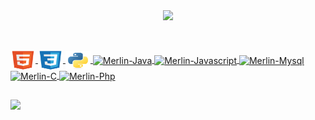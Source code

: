 <div align="center">
  <a href="https://github.com/Merlin262>
  <img height="180em" src="https://github-readme-stats.vercel.app/api?username=Merlin262&show_icons=true&theme=dark&include_all_commits=true&count_private=true"/>
  <img height="180em" src="https://github-readme-stats.vercel.app/api/top-langs/?username=Merlin262&layout=compact&langs_count=7&theme=dark"/>
</div>

##

<div style="display: inline_block"><br>
  <img align="center" alt="Merlin-HTML" height="30" width="40" src="https://raw.githubusercontent.com/devicons/devicon/master/icons/html5/html5-original.svg">
  <img align="center" alt="Merlin-CSS" height="30" width="40" src="https://raw.githubusercontent.com/devicons/devicon/master/icons/css3/css3-original.svg">
  <img align="center" alt="Merlin-Python" height="30" width="40" src="https://raw.githubusercontent.com/devicons/devicon/master/icons/python/python-original.svg">
  <img align="center" alt="Merlin-Java" height="30" width="40" src="https://cdn.jsdelivr.net/gh/devicons/devicon/icons/java/java-plain.svg"/>
  <img align="center" alt="Merlin-Javascript" height="30" width="40" src="https://cdn.jsdelivr.net/gh/devicons/devicon/icons/javascript/javascript-original.svg" />
  <img align="center" alt="Merlin-Mysql" height="30" width="40" src="https://cdn.jsdelivr.net/gh/devicons/devicon/icons/mysql/mysql-original.svg" />
  <img align="center" alt="Merlin-C" height="30" width="40" src="https://cdn.jsdelivr.net/gh/devicons/devicon/icons/c/c-original.svg" />
  <img align="center" alt="Merlin-Php" height="30" width="40" src="https://cdn.jsdelivr.net/gh/devicons/devicon/icons/php/php-plain.svg" />
</div>

##

<div>
  <a href="https://www.linkedin.com/in/jo%C3%A3o-guilherme-s-merlin-85289b174" target="_blank"><img src="https://img.shields.io/badge/LinkedIn-0077B5?style=for-the-badge&logo=linkedin&logoColor=white" target="_blank"></a>



</div>
